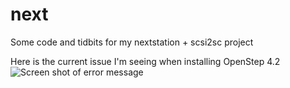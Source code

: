 # next
Some code and tidbits for my nextstation + scsi2sc project

Here is the current issue I'm seeing when installing OpenStep 4.2
![Screen shot of error message]([[https://raw.githubusercontent.com/trodemaster/next/master/images/current_issue.jpg]])